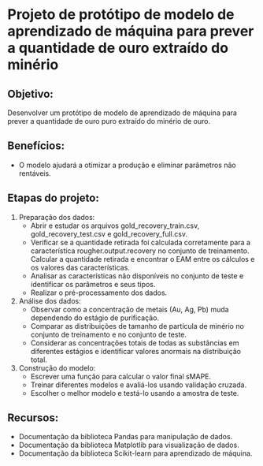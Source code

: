 <body>
	<h1>Projeto de protótipo de modelo de aprendizado de máquina para prever a quantidade de ouro extraído do minério</h1>
	<h2>Objetivo:</h2>
	<p>Desenvolver um protótipo de modelo de aprendizado de máquina para prever a quantidade de ouro puro extraído do minério de ouro.</p>
	<h2>Benefícios:</h2>
	<ul>
		<li>O modelo ajudará a otimizar a produção e eliminar parâmetros não rentáveis.</li>
	</ul>
	<h2>Etapas do projeto:</h2>
	<ol>
		<li>Preparação dos dados:
			<ul>
				<li>Abrir e estudar os arquivos gold_recovery_train.csv, gold_recovery_test.csv e gold_recovery_full.csv.</li>
				<li>Verificar se a quantidade retirada foi calculada corretamente para a característica rougher.output.recovery no conjunto de treinamento. Calcular a quantidade retirada e encontrar o EAM entre os cálculos e os valores das características.</li>
				<li>Analisar as características não disponíveis no conjunto de teste e identificar os parâmetros e seus tipos.</li>
				<li>Realizar o pré-processamento dos dados.</li>
			</ul>
		</li>
		<li>Análise dos dados:
			<ul>
				<li>Observar como a concentração de metais (Au, Ag, Pb) muda dependendo do estágio de purificação.</li>
				<li>Comparar as distribuições de tamanho de partícula de minério no conjunto de treinamento e no conjunto de teste.</li>
				<li>Considerar as concentrações totais de todas as substâncias em diferentes estágios e identificar valores anormais na distribuição total.</li>
			</ul>
		</li>
		<li>Construção do modelo:
			<ul>
				<li>Escrever uma função para calcular o valor final sMAPE.</li>
				<li>Treinar diferentes modelos e avaliá-los usando validação cruzada.</li>
				<li>Escolher o melhor modelo e testá-lo usando a amostra de teste.</li>
			</ul>
		</li>
	</ol>
	<h2>Recursos:</h2>
	<ul>
		<li>Documentação da biblioteca Pandas para manipulação de dados.</li>
		<li>Documentação da biblioteca Matplotlib para visualização de dados.</li>
		<li>Documentação da biblioteca Scikit-learn para aprendizado de máquina.</li>
	</ul>
</body>
</html>
